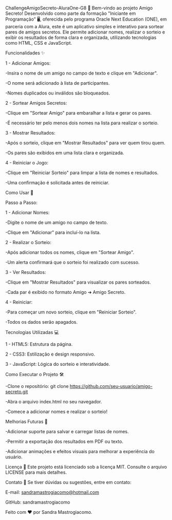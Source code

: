 ChallengeAmigoSecreto-AluraOne-G8 🎁
Bem-vindo ao projeto Amigo Secreto! Desenvolvido como parte da formação "Iniciante em Programação" 🖥️, oferecida pelo programa Oracle Next Education (ONE), em parceria com a Alura, este é um aplicativo simples e interativo para sortear pares de amigos secretos. Ele permite adicionar nomes, realizar o sorteio e exibir os resultados de forma clara e organizada, utilizando tecnologias como HTML, CSS e JavaScript.

Funcionalidades ✨

1 - Adicionar Amigos:

-Insira o nome de um amigo no campo de texto e clique em "Adicionar".

-O nome será adicionado à lista de participantes.

-Nomes duplicados ou inválidos são bloqueados.

2 - Sortear Amigos Secretos:

-Clique em "Sortear Amigo" para embaralhar a lista e gerar os pares.

-É necessário ter pelo menos dois nomes na lista para realizar o sorteio.

3 - Mostrar Resultados:

-Após o sorteio, clique em "Mostrar Resultados" para ver quem tirou quem.

-Os pares são exibidos em uma lista clara e organizada.

4 - Reiniciar o Jogo:

-Clique em "Reiniciar Sorteio" para limpar a lista de nomes e resultados.

-Uma confirmação é solicitada antes de reiniciar.

Como Usar 🚀

Passo a Passo:

1 - Adicionar Nomes:

-Digite o nome de um amigo no campo de texto.

-Clique em "Adicionar" para incluí-lo na lista.

2 - Realizar o Sorteio:

-Após adicionar todos os nomes, clique em "Sortear Amigo".

-Um alerta confirmará que o sorteio foi realizado com sucesso.

3 - Ver Resultados:

-Clique em "Mostrar Resultados" para visualizar os pares sorteados.

-Cada par é exibido no formato Amigo ➔ Amigo Secreto.

4 - Reiniciar:

-Para começar um novo sorteio, clique em "Reiniciar Sorteio".

-Todos os dados serão apagados.

Tecnologias Utilizadas 💻

1 - HTML5: Estrutura da página.

2 - CSS3: Estilização e design responsivo.

3 - JavaScript: Lógica do sorteio e interatividade.

Como Executar o Projeto 🛠️

-Clone o repositório: git clone https://github.com/seu-usuario/amigo-secreto.git

-Abra o arquivo index.html no seu navegador.

-Comece a adicionar nomes e realizar o sorteio!

Melhorias Futuras 🔮

-Adicionar suporte para salvar e carregar listas de nomes.

-Permitir a exportação dos resultados em PDF ou texto.

-Adicionar animações e efeitos visuais para melhorar a experiência do usuário.

Licença 📜 Este projeto está licenciado sob a licença MIT. Consulte o arquivo LICENSE para mais detalhes.

Contato 📧 Se tiver dúvidas ou sugestões, entre em contato:

E-mail: sandramastrogiacomo@hotmail.com

GitHub: sandramastrogiacomo

Feito com ❤️ por Sandra Mastrogiacomo.

